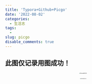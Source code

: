 ```yaml
---
title: 'Typora+Github+Picgo'
date: '2022-08-02'
categories:
  - 生活志
tags:
  - 
slug: picgo
disable_comments: true
---
```

##  此图仅记录用图成功！

<p style="text-align: center;">
	<img src="https://raw.githubusercontent.com/Tang-Jay/imag/main/202208031714162.jpeg" alt="WechatIMG435" style="zoom:20%;" />
</p>
<p style="text-align: center;">
	<img src="https://raw.githubusercontent.com/Tang-Jay/imag/main/202208031714158.jpeg" alt="WechatIMG436" style="zoom:17%;" />
</p>





